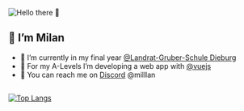 ![Hello there 👋](https://media.giphy.com/media/Nx0rz3jtxtEre/giphy.gif)

## 👋 I’m Milan  
  
- 🔭 I’m currently in my final year [@Landrat-Gruber-Schule Dieburg](https://github.com/lgs-dieburg)
- 🌱 For my A-Levels I’m developing a web app with [@vuejs](https://github.com/vuejs)
- 👾 You can reach me on [Discord](https://discord.com) @milllan
##  
[![Top Langs](https://github-readme-stats.vercel.app/api/top-langs/?username=milantheiss&layout=compact&&theme=transparent)](https://github.com/anuraghazra/github-readme-stats)

<!--
- 🔭 I’m currently working on ...
- 🌱 I’m currently learning ...
- 👯 I’m looking to collaborate on ...
- 🤔 I’m looking for help with ...
- 💬 Ask me about ...
- 📫 How to reach me: ...
- 😄 Pronouns: ...
- ⚡ Fun fact: ...
-->
